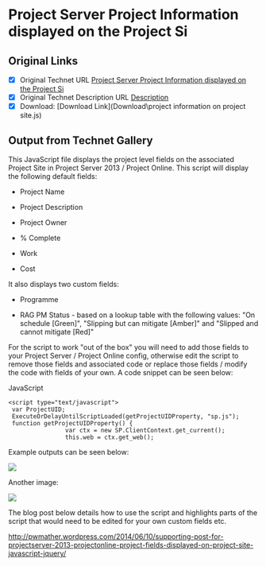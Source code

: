 # Project Server Project Information displayed on the Project Si

## Original Links

- [x] Original Technet URL [Project Server Project Information displayed on the Project Si](https://gallery.technet.microsoft.com/Server-Information-ab10fd63)
- [x] Original Technet Description URL [Description](https://gallery.technet.microsoft.com/Server-Information-ab10fd63/description)
- [x] Download: [Download Link](Download\project information on project site.js)

## Output from Technet Gallery

This JavaScript file displays the project level fields on the associated Project Site in Project Server 2013 / Project Online. This script will display the following default fields:

- Project Name

- Project Description

- Project Owner

- % Complete

- Work

- Cost

It also displays two custom fields:

- Programme

- RAG PM Status - based on a lookup table with the following values: "On schedule [Green]", "Slipping but can mitigate [Amber]" and "Slipped and cannot mitigate [Red]"

For the script to work "out of the box" you will need to add those fields to your Project Server / Project Online config, otherwise edit the script to remove those fields and associated code or replace those fields / modify the code with fields of your  own. A code snippet can be seen below:

JavaScript

```
<script type="text/javascript">
 var ProjectUID;
 ExecuteOrDelayUntilScriptLoaded(getProjectUIDProperty, "sp.js");
 function getProjectUIDProperty() {
                var ctx = new SP.ClientContext.get_current();
                this.web = ctx.get_web();
```

Example outputs can be seen below:

![](Images\projinfo1.png)

Another image:

![](Images\projinfo2.png)

The blog post below details how to use the script and highlights parts of the script that would need to be edited for your own custom fields etc.

http://pwmather.wordpress.com/2014/06/10/supporting-post-for-projectserver-2013-projectonline-project-fields-displayed-on-project-site-javascript-jquery/


